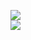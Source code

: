 [![](https://img.shields.io/badge/Made%20With-Github%20Spray-lightgrey.svg?style=for-the-badge&logo=github)](https://github.com/Annihil/github-spray#4071)  
[![](https://i.imgur.com/2DrTn0Z.gif)](https://github.com/Annihil/github-spray)
